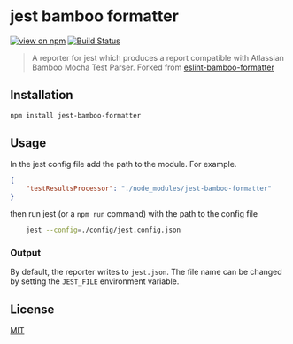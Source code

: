 # jest bamboo formatter
[![view on npm](http://img.shields.io/npm/v/jest-bamboo-formatter.svg?style=flat)](https://www.npmjs.com/package/jest-bamboo-formatter) [![Build Status](https://semaphoreci.com/api/v1/adalbertoteixeira/jest-bamboo-formatter/branches/master/badge.svg)](https://semaphoreci.com/adalbertoteixeira/jest-bamboo-formatter)

> A reporter for jest which produces a report compatible with Atlassian Bamboo Mocha Test Parser. Forked from [eslint-bamboo-formatter
](https://github.com/voidberg/eslint-bamboo-formatter)

## Installation

```sh
npm install jest-bamboo-formatter
```

## Usage

In the jest config file add the path to the module. For example.

```json
{
    "testResultsProcessor": "./node_modules/jest-bamboo-formatter"
}
```

then run jest (or a `npm run` command) with the path to the config file

```sh
    jest --config=./config/jest.config.json
```

### Output

By default, the reporter writes to `jest.json`. The file name can be changed by setting the `JEST_FILE` environment variable.

## License

[MIT](https://github.com/adalbertoteixeira/jest-bamboo-formatter/blob/master/LICENSE)
